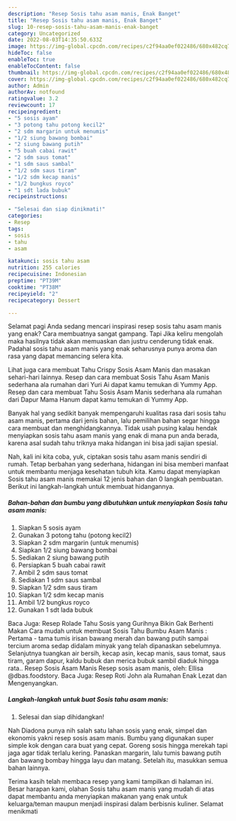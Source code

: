 ```yaml
---
description: "Resep Sosis tahu asam manis, Enak Banget"
title: "Resep Sosis tahu asam manis, Enak Banget"
slug: 10-resep-sosis-tahu-asam-manis-enak-banget
category: Uncategorized
date: 2022-08-03T14:35:50.633Z
image: https://img-global.cpcdn.com/recipes/c2f94aa0ef022486/680x482cq70/sosis-tahu-asam-manis-foto-resep-utama.jpg
hideToc: false
enableToc: true
enableTocContent: false
thumbnail: https://img-global.cpcdn.com/recipes/c2f94aa0ef022486/680x482cq70/sosis-tahu-asam-manis-foto-resep-utama.jpg
cover: https://img-global.cpcdn.com/recipes/c2f94aa0ef022486/680x482cq70/sosis-tahu-asam-manis-foto-resep-utama.jpg
author: Admin
authorAv: notfound
ratingvalue: 3.2
reviewcount: 17
recipeingredient:
- "5 sosis ayam"
- "3 potong tahu potong kecil2"
- "2 sdm margarin untuk menumis"
- "1/2 siung bawang bombai"
- "2 siung bawang putih"
- "5 buah cabai rawit"
- "2 sdm saus tomat"
- "1 sdm saus sambal"
- "1/2 sdm saus tiram"
- "1/2 sdm kecap manis"
- "1/2 bungkus royco"
- "1 sdt lada bubuk"
recipeinstructions:

- "Selesai dan siap dinikmati!"
categories:
- Resep
tags:
- sosis
- tahu
- asam

katakunci: sosis tahu asam 
nutrition: 255 calories
recipecuisine: Indonesian
preptime: "PT39M"
cooktime: "PT38M"
recipeyield: "2"
recipecategory: Dessert

---
```



Selamat pagi Anda sedang mencari inspirasi resep sosis tahu asam manis yang enak? Cara membuatnya sangat gampang. Tapi Jika keliru mengolah maka hasilnya tidak akan memuaskan dan justru cenderung tidak enak. Padahal sosis tahu asam manis yang enak seharusnya punya aroma dan rasa yang dapat memancing selera kita.


Lihat juga cara membuat Tahu Crispy Sosis Asam Manis dan masakan sehari-hari lainnya. Resep dan cara membuat Sosis Tahu Asam Manis sederhana ala rumahan dari Yuri Ai dapat kamu temukan di Yummy App. Resep dan cara membuat Tahu Sosis Asam Manis sederhana ala rumahan dari Dapur Mama Hanum dapat kamu temukan di Yummy App.

Banyak hal yang sedikit banyak mempengaruhi kualitas rasa dari sosis tahu asam manis, pertama dari jenis bahan, lalu pemilihan bahan segar hingga cara membuat dan menghidangkannya. Tidak usah pusing kalau hendak menyiapkan sosis tahu asam manis yang enak di mana pun anda berada, karena asal sudah tahu triknya maka hidangan ini bisa jadi sajian spesial.


Nah, kali ini kita coba, yuk, ciptakan sosis tahu asam manis sendiri di rumah. Tetap berbahan yang sederhana, hidangan ini bisa memberi manfaat untuk membantu menjaga kesehatan tubuh kita. Kamu dapat menyiapkan Sosis tahu asam manis memakai 12 jenis bahan dan 0 langkah pembuatan. Berikut ini langkah-langkah untuk membuat hidangannya.

<!--inarticleads1-->

##### Bahan-bahan dan bumbu yang dibutuhkan untuk menyiapkan Sosis tahu asam manis:

1. Siapkan 5 sosis ayam
1. Gunakan 3 potong tahu (potong kecil2)
1. Siapkan 2 sdm margarin (untuk menumis)
1. Siapkan 1/2 siung bawang bombai
1. Sediakan 2 siung bawang putih
1. Persiapkan 5 buah cabai rawit
1. Ambil 2 sdm saus tomat
1. Sediakan 1 sdm saus sambal
1. Siapkan 1/2 sdm saus tiram
1. Siapkan 1/2 sdm kecap manis
1. Ambil 1/2 bungkus royco
1. Gunakan 1 sdt lada bubuk


Baca Juga: Resep Rolade Tahu Sosis yang Gurihnya Bikin Gak Berhenti Makan Cara mudah untuk membuat Sosis Tahu Bumbu Asam Manis : Pertama - tama tumis irisan bawang merah dan bawang putih sampai tercium aroma sedap didalam minyak yang telah dipanaskan sebelumnya. Selanjutnya tuangkan air bersih, kecap asin, kecap manis, saus tomat, saus tiram, garam dapur, kaldu bubuk dan merica bubuk sambil diaduk hingga rata.. Resep Sosis Asam Manis Resep sosis asam manis, oleh: Ellisa @dbas.foodstory. Baca Juga: Resep Roti John ala Rumahan Enak Lezat dan Mengenyangkan. 

<!--inarticleads2-->

##### Langkah-langkah untuk buat Sosis tahu asam manis:


1. Selesai dan siap dihidangkan!

Nah Diadona punya nih salah satu lahan sosis yang enak, simpel dan ekonomis yakni resep sosis asam manis. Bumbu yang digunakan super simple kok dengan cara buat yang cepat. Goreng sosis hingga merekah tapi jaga agar tidak terlalu kering. Panaskan margarin, lalu tumis bawang putih dan bawang bombay hingga layu dan matang. Setelah itu, masukkan semua bahan lainnya. 

Terima kasih telah membaca resep yang kami tampilkan di halaman ini. Besar harapan kami, olahan Sosis tahu asam manis yang mudah di atas dapat membantu anda menyiapkan makanan yang enak untuk keluarga/teman maupun menjadi inspirasi dalam berbisnis kuliner. Selamat menikmati
